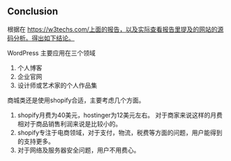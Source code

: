 ## Conclusion
根据在 https://w3techs.com/上面的报告，以及实际查看报告里提及的网站的源码分析。得出如下结论。

WordPress 主要应用在三个领域
1. 个人博客
2. 企业官网
3. 设计师或艺术家的个人作品集

商城类还是使用shopify合适，主要考虑几个方面。
1. shopify月费为40美元，hostinger为12美元左右。
    对于商家来说这样的月费相对于商品销售利润来说是比较小的。
2. shopify专注于电商领域，对于支付，物流，税费等方面的问题，用户能得到的支持更多。
3. 对于网络及服务器安全问题，用户不用费心。
